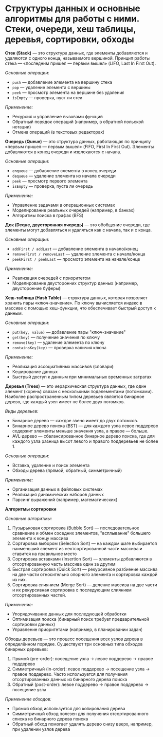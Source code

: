 # Структуры данных и основные алгоритмы для работы с ними. Стеки, очереди, хеш таблицы, деревья, сортировки, обходы

**Стек (Stack)** — это структура данных, где элементы добавляются и удаляются с одного конца, называемого вершиной. Принцип работы стека — «последним пришел — первым вышел» (LIFO, Last In First Out).

*Основные операции:*
- `push` — добавление элемента на вершину стека
- `pop` — удаление элемента с вершины
- `peek` — просмотр элемента на вершине без удаления
- `isEmpty` — проверка, пуст ли стек

*Применение:*
- Рекурсия и управление вызовами функций
- Обратный порядок операций (например, в обратной польской нотации)
- Отмена операций (в текстовых редакторах)


**Очередь (Queue)** — это структура данных, работающая по принципу «первым пришел — первым вышел» (FIFO, First In First Out). Элементы добавляются в конец очереди и извлекаются с начала.

*Основные операции:*
- `enqueue` — добавление элемента в конец очереди
- `dequeue` — удаление элемента из начала очереди
- `peek` — просмотр первого элемента
- `isEmpty` — проверка, пуста ли очередь

*Применение:*
- Управление задачами в операционных системах
- Моделирование реальных очередей (например, в банках)
- Алгоритмы поиска в графах (BFS)


**Дек (Deque, двусторонняя очередь)** — это обобщение очереди, где элементы могут добавляться и удаляться как с начала, так и с конца.

*Основные операции:*
- `addFirst / addLast` — добавление элемента в начало/конец
- `removeFirst / removeLast` — удаление элемента с начала/конца
- `peekFirst / peekLast` — просмотр элемента на начале/конце

*Применение:*
- Реализация очередей с приоритетом
- Моделирование двусторонних структур данных (например, двусторонние буферы)


**Хеш-таблица (Hash Table)** — структура данных, которая позволяет хранить пары «ключ-значение». По ключу вычисляется индекс в массиве с помощью хеш-функции, что обеспечивает быстрый доступ к данным.

*Основные операции:*
- `put(key, value)` — добавление пары "ключ-значение"
- `get(key)` — получение значения по ключу
- `remove(key)` — удаление элемента по ключу
- `containsKey(key)` — проверка наличия ключа

*Применение:*
- Реализация ассоциативных массивов (словари)
- Кеширование данных
- Быстрый доступ к данным при минимальных временных затратах


**Деревья (Trees)** — это иерархическая структура данных, где один элемент (корень) связан с несколькими подэлементами (потомками). Наиболее распространенным типом деревьев является бинарное дерево, где каждый узел имеет не более двух потомков.

*Виды деревьев:*
- Бинарное дерево — каждое звено имеет до двух потомков.
- Бинарное дерево поиска (BST) — для каждого узла левое поддерево содержит элементы меньше значения узла, а правое — больше.
- AVL-дерево — сбалансированное бинарное дерево поиска, где для каждого узла разница высот левого и правого поддеревьев не более 1.

*Основные операции:*
- Вставка, удаление и поиск элемента
- Обходы дерева (прямой, обратный, симметричный)

*Применение:*
- Организация данных в файловых системах
- Реализация динамических наборов данных
- Парсинг выражений (например, математических)


**Алгоритмы сортировки**

*Основные алгоритмы:*
1. Пузырьковая сортировка (Bubble Sort) — последовательное сравнение и обмен соседних элементов, "всплывание" большего элемента к концу массива
2. Сортировка выбором (Selection Sort) — на каждом шаге выбирается наименьший элемент из неотсортированной части массива и ставится на правильное место
3. Сортировка вставками (Insertion Sort) — элементы добавляются в отсортированную часть массива один за другим
4. Быстрая сортировка (Quick Sort) — рекурсивное разбиение массива на две части относительно опорного элемента и сортировка каждой из них.
5. Сортировка слиянием (Merge Sort) — деление массива на две части и их рекурсивная сортировка с последующим слиянием отсортированных частей.

*Применение:*
- Упорядочивание данных для последующей обработки
- Оптимизация поиска (бинарный поиск требует предварительной сортировки данных)
- Управление приоритетами (например, в планировании задач)

Обходы деревьев — это процесс посещения всех узлов дерева в определённом порядке. Существуют три основных типа обходов бинарных деревьев:
1. Прямой (pre-order): посещение узла -> левое поддерево -> правое поддерево
2. Симметричный (in-order): левое поддерево -> посещение узла -> правое поддерево. Часто используется для получения отсортированных данных из бинарного дерева поиска
3. Обратный (post-order): левое поддерево -> правое поддерево -> посещение узла

*Применение обходов:*
- Прямой обход используется для копирования дерева
- Симметричный обход полезен для получения отсортированного списка из бинарного дерева поиска
- Обратный обход помогает удалять дерево снизу вверх, например, при удалении узлов дерева
